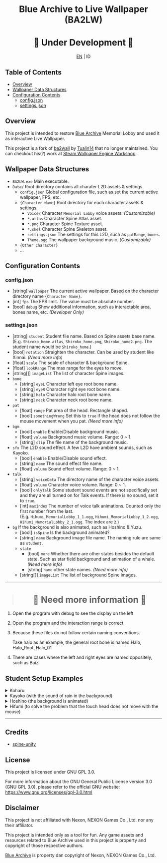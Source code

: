 <h1 align="center">Blue Archive to Live Wallpaper<br/>(BA2LW)</h1>

<div align="center">
  <h1>🚧 Under Development 🚧</h1>
  <p><a href="./README.md">EN</a> | ID</p>
</div>

## Table of Contents

- [Overview](#overview)
- [Wallpaper Data Structures](#wallpaper-data-structures)
- [Configuration Contents](#configuration-contents)
  - [config.json](#configjson)
  - [settings.json](#settingsjson)

## Overview

This project is intended to restore [Blue Archive](https://bluearchive.nexon.com/ "Visit Blue Archive official website") Memorial Lobby and used it as interactive Live Wallpaper.

This project is a fork of [ba2wall](https://github.com/Tualin14/ba2wall) by [Tualin14](https://github.com/Tualin14) that no longer maintained. You can checkout his(?) work at [Steam Wallpaper Engine Workshop](https://steamcommunity.com/sharedfiles/filedetails/?id=2875378435 "Visit Tualin14 Workshop").

## Wallpaper Data Structures

- `BA2LW.exe` Main executable.
- `Data/` Root directory contains all charater L2D assets & settings.
  - `config.json` Global configuration file, such as set the current active wallpaper, FPS, etc.
  - `{Character Name}` Root directory for each character assets & settings.
    - `Voice/` Character `Memorial Lobby` voice assets. _(Customizable)_
    - `*.atlas` Character Spine Atlas asset.
    - `*.png` Character Spine Texture asset.
    - `*.skel` Character Spine Skeleton asset.
    - `settings.json` The settings for this L2D, such as `patRange`, `bones`.
    - `Theme.ogg` The wallpaper background music. _(Customizable)_
  - `{Other Character}`
  - ...

## Configuration Contents

### config.json

- [string] `wallpaper` The current active wallpaper. Based on the character directory name `{Character Name}`.
- [int] `fps` The FPS limit. The value must be absolute number.
- [bool] `debug` Show additional information, such as interactable area, bones name, etc. _(Developer Only)_

### settings.json

- [string] `student` Student file name. Based on Spine assets base name.
  (E.g. `Shiroko_home.atlas`, `Shiroko_home.png`, `Shiroko_home2.png`. The student name would be `Shiroko_home`.)
- [bool] `rotation` Straighten the character. Can be used by student like Xinnai. _(Need more info)_
- [float] `scale` The scale of character & background Spine.
- [float] `lookRange` The max range for the eyes to move.
- [string[]] `imageList` The list of character Spine images.
- `bone`
  - [string] `eyeL` Character left eye root bone name.
  - [string] `eyeR` Character right eye root bone name.
  - [string] `halo` Character halo root bone name.
  - [string] `neck` Character neck root bone name.
- `pat`
  - [float] `range` Pat area of the head. Rectangle shaped.
  - [bool] `somethingWrong` Set this to `true` if the head does not follow the mouse movement when you pat. _(Need more info)_
- `bgm`
  - [bool] `enable` Enable/Disable background music.
  - [float] `volume` Background music volume. Range: 0 ~ 1.
  - [string] `clip` The file name of the background music.
- `sfx` The L2D sound effect. A few L2D have ambient sounds, such as Kayoko.
  - [bool] `enable` Enable/Disable sound effect.
  - [string] `name` The sound effect file name.
  - [float] `volume` Sound effect volume. Range: 0 ~ 1.
- `talk`
  - [string] `voiceData` The directory name of the character voice assets.
  - [float] `volume` Character voice volume. Range: 0 ~ 1.
  - [bool] `onlyTalk` Some student sound events are not specifically set and they are all turned on for Talk events. If there is no sound, set it to `true`.
  - [int] `maxIndex` The number of voice talk animations. Counted only the first number from the last.  
    (E.g. `Hihumi_MemorialLobby_1_1.ogg`, `Hihumi_MemorialLobby_1_2.ogg`, `Hihumi_MemorialLobby_2_1.ogg`. The index are `2`.)
- `bg` If the background is also animated, such as Hoshino & Yuzu.
  - [bool] `isSpine` Is the background animated?
  - [string] `name` Background image file name. The naming rule are same as `student`.
  - `state`
    - [bool] `more` Whether there are other states besides the default state. Such as star field background and animation of a whale. _(Need more info)_
    - [string] `name` other state names. _(Need more info)_
  - [string[]] `imageList` The list of background Spine images.

---

> <h1 align="center">🚧 Need more information 🚧</h1>

1. Open the program with debug to see the display on the left
2. Open the program and the interaction range is correct.
3. Because these files do not follow certain naming conventions.

   Take halo as an example, the general root bone is named Halo, Halo_Root, Halo_01

4. There are cases where the left and right eyes are named oppositely, such as Baizi

## Student Setup Examples

<details>
<summary>Koharu</summary>
<pre>
{
    "student": "Koharu_home",
    "rotation":true,
    "scale":1,
    "imageList": [
        "Koharu_home",
        "Koharu_home2"
    ],
    "bgm": {
        "enable": true,
        "volume": 0.2
    },
    "talk": {
        "volume": 1,
        "onlyTalk": true,
        "maxIndex": 5
    },
    "bone": {
        "eyeL": "L_Eye_1_01",
        "eyeR": "R_Eye_1_01",
        "halo": "Halo_Root",
        "neck": "Neck_01"
    }
}
</pre>
</details>

<details>
<summary>Kayoko (with the sound of rain in the background)</summary>
<pre>
{
    "student": "Kayoko_home",
    "rotation": false,
    "scale": 1,
    "imageList": [
        "Kayoko_home",
        "Kayoko_home2"
    ],
    "bgm": {
        "enable": true,
        "volume": 0.2
    },
    "se": {
        "enable": true,
        "name": "Rain.wav",
        "volume": 0.4
    },
    "talk": {
        "volume": 1,
        "onlyTalk": true,
        "maxIndex": 5
    },
    "bone": {
        "eyeL": "L_Eye_01",
        "eyeR": "R_Eye_01",
        "halo": "Halo_Root",
        "neck": "Neck"
    }
}
</pre>
</details>

<details>
<summary>Hoshino (the background is animated)</summary>
<pre>
{
    "student": "Hoshino_home",
    "rotation": false,
    "scale": 1,
    "imageList": [
        "Hoshino_home"
    ],
    "bgm": {
        "enable": true,
        "volume": 0.2
    },
    "talk": {
        "volume": 1,
        "onlyTalk": false,
        "maxIndex": 3
    },
    "bone": {
        "eyeL": "L_Eye",
        "eyeR": "R_Eye",
        "halo": "Halo_01",
        "neck": "Neck"
    },
    "bg": {
        "isSpine": true,
        "name": "Hoshino_home_background",
        "state": {
            "more": true,
            "name": "WhaleMove_01_R"
        },
        "imageList": [
            "Hoshino_home_background",
            "Hoshino_home_background2"
        ]
    }
}
</pre>
</details>

<details>
<summary>Hifumi (to solve the problem that the touch head does not move with the mouse)</summary>
<pre>
{
    "student": "Hihumi_home",
    "rotation": false,
    "scale": 1,
    "lookRange": 0.5,
    "pat": {
        "range": 0.3,
        "somethingWrong": true
    },
    "imageList": [
        "Hihumi_home",
        "Hihumi_home2"
    ],
    "bgm": {
        "enable": true,
        "volume": 0.3
    },
    "talk": {
        "volume": 1,
        "onlyTalk": false,
        "maxIndex": 6
    },
    "bone": {
        "eyeL": "L_Eye_01",
        "eyeR": "R_Eye_01",
        "halo": "Halo_01",
        "neck": "Neck"
    }
}</pre>
</details>

---

## Credits

- [spine-unity](http://en.esotericsoftware.com/spine-unity-download "Visit spine-unity official website")

## License

This project is licensed under GNU GPL 3.0.

For more information about the GNU General Public License version 3.0 (GNU GPL 3.0), please refer to the official GNU website: <https://www.gnu.org/licenses/gpl-3.0.html>

## Disclaimer

This project is not affiliated with Nexon, NEXON Games Co., Ltd. nor any their affiliator.

This project is intended only as a tool for fun. Any game assets and resources related to Blue Archive used in this project is property and copyright of those respective authors.

[Blue Archive](https://bluearchive.nexon.com/ "Visit Blue Archive official website") is property dan copyright of Nexon, NEXON Games Co., Ltd.
